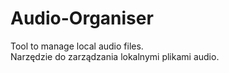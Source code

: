 # Audio-Organiser
Tool to manage local audio files.<br>
Narzędzie do zarządzania lokalnymi plikami audio.
